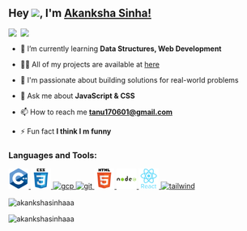 ## Hey <img src="https://github.com/TheDudeThatCode/TheDudeThatCode/blob/master/Assets/Hi.gif" width="29px">, I'm [Akanksha Sinha!](https://github.com/AkankshaSinhaaa)
<a href="https://www.linkedin.com/in/akanksha-sinha01/">
  <img align="left" width="24px" src="https://cdn-icons-png.flaticon.com/512/174/174857.png"  />
</a>
<a href="mailto:tanu170601@gmail.com">
  <img align="left" width="26px" src="https://cdn-icons-png.flaticon.com/512/281/281769.png" />
</a>


<p align="left"> <a href="https://twitter.com/" target="blank"><img src="https://img.shields.io/twitter/follow/?logo=twitter&style=for-the-badge" alt="" /></a> </p>

- 🌱 I’m currently learning **Data Structures, Web Development**

- 👨‍💻 All of my projects are available at [here](https://github.com/AkankshaSinhaaa?tab=repositories)

- 👀 I'm passionate about building solutions for real-world problems

- 💬 Ask me about **JavaScript & CSS**

- 📫 How to reach me **tanu170601@gmail.com**

- ⚡ Fun fact **I think I m funny**


<h3 align="left">Languages and Tools:</h3>
<p align="left"> <a href="https://www.w3schools.com/cpp/" target="_blank" rel="noreferrer"> <img src="https://raw.githubusercontent.com/devicons/devicon/master/icons/cplusplus/cplusplus-original.svg" alt="cplusplus" width="40" height="40"/> </a> <a href="https://www.w3schools.com/css/" target="_blank" rel="noreferrer"> <img src="https://raw.githubusercontent.com/devicons/devicon/master/icons/css3/css3-original-wordmark.svg" alt="css3" width="40" height="40"/> </a> <a href="https://cloud.google.com" target="_blank" rel="noreferrer"> <img src="https://www.vectorlogo.zone/logos/google_cloud/google_cloud-icon.svg" alt="gcp" width="40" height="40"/> </a> <a href="https://git-scm.com/" target="_blank" rel="noreferrer"> <img src="https://www.vectorlogo.zone/logos/git-scm/git-scm-icon.svg" alt="git" width="40" height="40"/> </a> <a href="https://www.w3.org/html/" target="_blank" rel="noreferrer"> <img src="https://raw.githubusercontent.com/devicons/devicon/master/icons/html5/html5-original-wordmark.svg" alt="html5" width="40" height="40"/> </a> <a href="https://nodejs.org" target="_blank" rel="noreferrer"> <img src="https://raw.githubusercontent.com/devicons/devicon/master/icons/nodejs/nodejs-original-wordmark.svg" alt="nodejs" width="40" height="40"/> </a> <a href="https://reactjs.org/" target="_blank" rel="noreferrer"> <img src="https://raw.githubusercontent.com/devicons/devicon/master/icons/react/react-original-wordmark.svg" alt="react" width="40" height="40"/> </a> <a href="https://tailwindcss.com/" target="_blank" rel="noreferrer"> <img src="https://www.vectorlogo.zone/logos/tailwindcss/tailwindcss-icon.svg" alt="tailwind" width="40" height="40"/> </a> </p>

<p><img align="center" src="https://github-readme-stats.vercel.app/api/top-langs?username=akankshasinhaaa&show_icons=true&locale=en&layout=compact" alt="akankshasinhaaa" /></p>

<p><img align="center" src="https://github-readme-streak-stats.herokuapp.com/?user=akankshasinhaaa&" alt="akankshasinhaaa" /></p>

